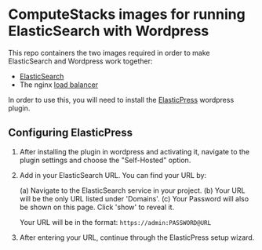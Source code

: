 # ComputeStacks images for running ElasticSearch with Wordpress

This repo containers the two images required in order to make ElasticSearch and Wordpress work together: 

* [ElasticSearch](https://github.com/ComputeStacks/cs-docker-es-for-wp/tree/main/elasticsearch/v6)
* The nginx [load balancer](https://github.com/ComputeStacks/cs-docker-es-for-wp/tree/main/nginx-lb/v1)

In order to use this, you will need to install the [ElasticPress](https://wordpress.org/plugins/elasticpress/) wordpress plugin. 


## Configuring ElasticPress

1. After installing the plugin in wordpress and activating it, navigate to the plugin settings and choose the "Self-Hosted" option.
2. Add in your ElasticSearch URL. You can find your URL by:

    (a) Navigate to the ElasticSearch service in your project.
    (b) Your URL will be the only URL listed under 'Domains'.
    (c) Your Password will also be shown on this page. Click 'show' to reveal it.

    Your URL will be in the format: `https://admin:PASSWORD@URL`

3. After entering your URL, continue through the ElasticPress setup wizard.

